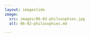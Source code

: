 ```yaml
---
layout: imageslide
image:
  src: images/06-02-philosophies.jpg
  alt: 06-02-philosophies.md

---
```

